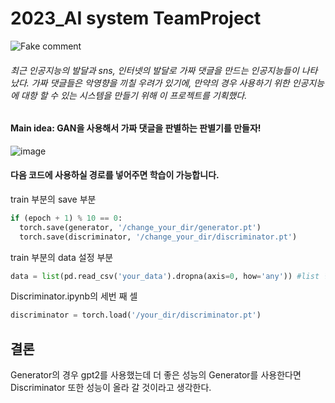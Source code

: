 # 2023_AI system TeamProject

![Fake comment](https://github.com/PG-RDC/TeamProject/assets/130644995/631b4dc6-cbca-474d-a64a-ad8ac68f8c23)

###### 최근 인공지능의 발달과 sns, 인터넷의 발달로 가짜 댓글을 만드는 인공지능들이 나타났다. 가짜 댓글들은 악영향을 끼칠 우려가 있기에, 만약의 경우 사용하기 위한 인공지능에 대항 할 수 있는 시스템을 만들기 위해 이 프로젝트를 기획했다.

#### Main idea: GAN을 사용해서 가짜 댓글을 판별하는 판별기를 만들자!
![image](https://github.com/PG-RDC/TeamProject/assets/130644995/960762a3-7d18-4b8e-9a16-c9901aa0a8d1)

#### 다음 코드에 사용하실 경로를 넣어주면 학습이 가능합니다.
train 부분의 save 부분
```python
if (epoch + 1) % 10 == 0:
  torch.save(generator, '/change_your_dir/generator.pt')
  torch.save(discriminator, '/change_your_dir/discriminator.pt')
```
train 부분의 data 설정 부분
```python
data = list(pd.read_csv('your_data').dropna(axis=0, how='any')) #list 형식의 자연어 data
```
Discriminator.ipynb의 세번 째 셀
```python
discriminator = torch.load('/your_dir/discriminator.pt')
```
## 결론
Generator의 경우 gpt2를 사용했는데 더 좋은 성능의 Generator를 사용한다면 Discriminator 또한 성능이 올라 갈 것이라고 생각한다.

